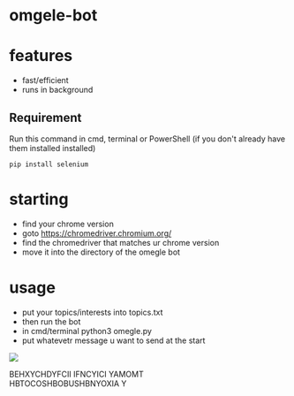# omgele-bot

# features
- fast/efficient
- runs in background

## Requirement
Run this command in cmd, terminal or PowerShell (if you don't already have them installed installed)
```
pip install selenium
```

# starting
- find your chrome version
- goto https://chromedriver.chromium.org/
- find the chromedriver that matches ur chrome version
- move it into the directory of the omegle bot

# usage
- put your topics/interests into topics.txt
- then run the bot
- in cmd/terminal python3 omegle.py
- put whatevetr message u want to send at the start

![](https://media.discordapp.net/attachments/833752908088344659/836705159324631070/tenor-19-35-7.gif)

BEHXYCHDYFCII IFNCYICI YAMOMT <br>
HBTOCOSHBOBUSHBNYOXIA Y

